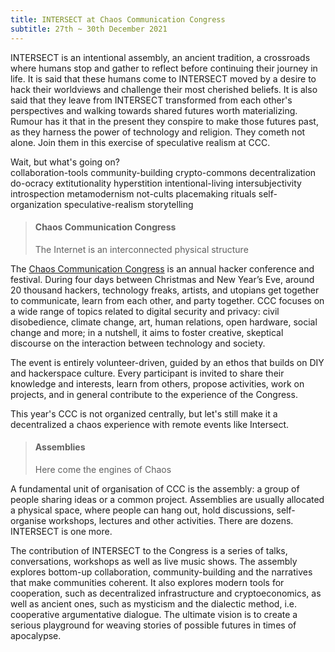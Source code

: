 ```yaml
---
title: INTERSECT at Chaos Communication Congress
subtitle: 27th ~ 30th December 2021
---
```


INTERSECT is an intentional assembly, an ancient tradition, a crossroads where humans stop and gather to reflect before continuing their journey in life. It is said that these humans come to INTERSECT moved by a desire to hack their worldviews and challenge their most cherished beliefs. It is also said that they leave from INTERSECT transformed from each other's perspectives and walking towards shared futures worth materializing. Rumour has it that in the present they conspire to make those futures past, as they harness the power of technology and religion. They cometh not alone. Join them in this exercise of speculative realism at CCC.

Wait, but what's going on?<br/>
<span class="badge">collaboration-tools</span>
<span class="badge">community-building</span>
<span class="badge">crypto-commons</span>
<span class="badge">decentralization</span>
<span class="badge">do-ocracy</span>
<span class="badge">extitutionality</span>
<span class="badge">hyperstition</span>
<span class="badge">intentional-living</span>
<span class="badge">intersubjectivity</span>
<span class="badge">introspection</span>
<span class="badge">metamodernism</span>
<span class="badge">not-cults</span>
<span class="badge">placemaking</span>
<span class="badge">rituals</span>
<span class="badge">self-organization</span>
<span class="badge">speculative-realism</span>
<span class="badge">storytelling</span>

> #### Chaos Communication Congress
> The Internet is an interconnected physical structure

The [Chaos Communication Congress](https://en.wikipedia.org/wiki/Chaos_Communication_Congress) is an annual hacker conference and festival. During four days between Christmas and New Year’s Eve, around 20 thousand hackers, technology freaks, artists, and utopians get together to communicate, learn from each other, and party together. CCC focuses on a wide range of topics related to digital security and privacy: civil disobedience, climate change, art, human relations, open hardware, social change and more; in a nutshell, it aims to foster creative, skeptical discourse on the interaction between technology and society.

The event is entirely volunteer-driven, guided by an ethos that builds on DIY and hackerspace culture. Every participant is invited to share their knowledge and interests, learn from others, propose activities, work on projects, and in general contribute to the experience of the Congress.

This year's CCC is not organized centrally, but let's still make it a decentralized a chaos experience with remote events like Intersect.

> #### Assemblies
> Here come the engines of Chaos

A fundamental unit of organisation of CCC is the assembly: a group of people sharing ideas or a common project. Assemblies are usually allocated a physical space, where people can hang out, hold discussions, self-organise workshops, lectures and other activities. There are dozens. INTERSECT is one more.

The contribution of INTERSECT to the Congress is a series of talks, conversations, workshops as well as live music shows. The assembly explores bottom-up collaboration, community-building and the narratives that make communities coherent. It also explores modern tools for cooperation, such as decentralized infrastructure and cryptoeconomics, as well as ancient ones, such as mysticism and the dialectic method, i.e. cooperative argumentative dialogue. The ultimate vision is to create a serious playground for weaving stories of possible futures in times of apocalypse.
